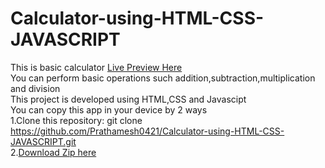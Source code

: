 # Calculator-using-HTML-CSS-JAVASCRIPT


This is basic calculator [Live Preview Here](https://prathamesh0421.github.io/Calculator-using-HTML-CSS-JAVASCRIPT/)  
You can perform basic operations such addition,subtraction,multiplication and division  
This project is developed using HTML,CSS and Javascipt  
You can copy this app in your device by 2 ways  
1.Clone this repository:
        git clone https://github.com/Prathamesh0421/Calculator-using-HTML-CSS-JAVASCRIPT.git  
2.[Download Zip here](https://github.com/Prathamesh0421/Calculator-using-HTML-CSS-JAVASCRIPT/archive/refs/heads/main.zip)  
